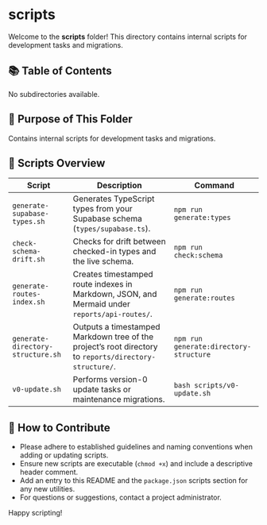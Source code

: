 # scripts

Welcome to the **scripts** folder! This directory contains internal scripts for development tasks and migrations.

## 📚 Table of Contents
No subdirectories available.

## 📖 Purpose of This Folder

Contains internal scripts for development tasks and migrations.

## 📜 Scripts Overview

| Script                          | Description                                                                             | Command                                   |
|---------------------------------|-----------------------------------------------------------------------------------------|-------------------------------------------|
| `generate-supabase-types.sh`    | Generates TypeScript types from your Supabase schema (`types/supabase.ts`).             | `npm run generate:types`                  |
| `check-schema-drift.sh`         | Checks for drift between checked-in types and the live schema.                          | `npm run check:schema`                    |
| `generate-routes-index.sh`      | Creates timestamped route indexes in Markdown, JSON, and Mermaid under `reports/api-routes/`. | `npm run generate:routes`                 |
| `generate-directory-structure.sh` | Outputs a timestamped Markdown tree of the project’s root directory to `reports/directory-structure/`. | `npm run generate:directory-structure`     |
| `v0-update.sh`                  | Performs version-0 update tasks or maintenance migrations.                              | `bash scripts/v0-update.sh`               |

## 🤝 How to Contribute

- Please adhere to established guidelines and naming conventions when adding or updating scripts.
- Ensure new scripts are executable (`chmod +x`) and include a descriptive header comment.
- Add an entry to this README and the `package.json` scripts section for any new utilities.
- For questions or suggestions, contact a project administrator.

Happy scripting!
